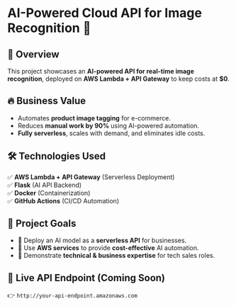 # AI-Powered Cloud API for Image Recognition 🚀  

## 📌 Overview  
This project showcases an **AI-powered API for real-time image recognition**, deployed on **AWS Lambda + API Gateway** to keep costs at **$0**.  

## 🔥 Business Value  
- Automates **product image tagging** for e-commerce.  
- Reduces **manual work by 90%** using AI-powered automation.  
- **Fully serverless**, scales with demand, and eliminates idle costs.  

## 🛠️ Technologies Used  
✅ **AWS Lambda + API Gateway** (Serverless Deployment)  
✅ **Flask** (AI API Backend)  
✅ **Docker** (Containerization)  
✅ **GitHub Actions** (CI/CD Automation)  

## 🚀 Project Goals  
- 📌 Deploy an AI model as a **serverless API** for businesses.  
- 📌 Use **AWS services** to provide **cost-effective** AI automation.  
- 📌 Demonstrate **technical & business expertise** for tech sales roles.  

## 🔗 Live API Endpoint (Coming Soon)  
👉 `http://your-api-endpoint.amazonaws.com`  
